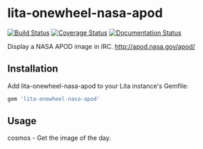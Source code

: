 # lita-onewheel-nasa-apod

[![Build Status](https://travis-ci.org/onewheelskyward/lita-onewheel-nasa-apod.png?branch=master)](https://travis-ci.org/onewheelskyward/lita-onewheel-nasa-apod)
[![Coverage Status](https://coveralls.io/repos/onewheelskyward/lita-onewheel-nasa-apod/badge.png)](https://coveralls.io/r/onewheelskyward/lita-onewheel-nasa-apod)
[![Documentation Status](https://readthedocs.org/projects/lita-onewheel-nasa-apod/badge/?version=latest)](https://readthedocs.org/projects/lita-onewheel-nasa-apod/?badge=latest)

Display a NASA APOD image in IRC.  http://apod.nasa.gov/apod/

## Installation

Add lita-onewheel-nasa-apod to your Lita instance's Gemfile:

``` ruby
gem 'lita-onewheel-nasa-apod'
```

## Usage

cosmos - Get the image of the day.
